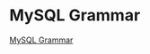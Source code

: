 # MySQL Grammar

[MySQL Grammar](https://github.com/antlr/grammars-v4/tree/master/sql/mysql/Positive-Technologies)
